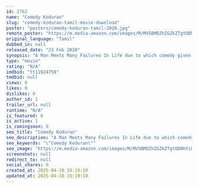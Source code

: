```yaml
---
id: 2762
name: "Comedy Koduran"
slug: "comedy-koduran-tamil-movie-download"
poster: "posters/comedy-koduran-tamil-2020.jpg"
remote_poster: "https://m.media-amazon.com/images/M/MV5BMDZhZGZkZTgtODNhYi00M2VlLTg4NWMtNzRlNGIwNzc3MmUyXkEyXkFqcGdeQXVyMTE0NDM4ODEw._V1_SX300.jpg"
original_language: "Tamil"
dubbed_in: null
released_date: "23 Feb 2020"
synopsis: "A Man Meets Many Failures In Life due to which comedy given his new life with several problems"
type: "movie"
rating: "N/A"
imdbid: "tt11924758"
tmdbid: null
views: 0
likes: 0
dislikes: 0
author_id: 1
trailer_url: null
runtime: "N/A"
is_featured: 0
is_active: 1
is_comingsoon: 0
seo_title: "Comedy Koduran"
seo_description: "A Man Meets Many Failures In Life due to which comedy given his new life with several problems"
seo_keywords: "\"Comedy Koduran\""
seo_image: "https://m.media-amazon.com/images/M/MV5BMDZhZGZkZTgtODNhYi00M2VlLTg4NWMtNzRlNGIwNzc3MmUyXkEyXkFqcGdeQXVyMTE0NDM4ODEw._V1_SX300.jpg"
screenshots: null
redirect_to: null
social_shares: 0
created_at: 2025-04-10 19:19:10
updated_at: 2025-04-10 19:19:10
---
```


